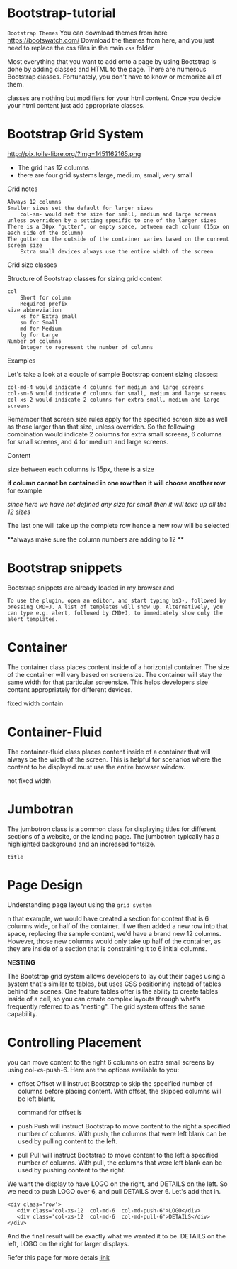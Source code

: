 # Bootstrap-tutorial

`Bootstrap Themes` You can download themes from here <https://bootswatch.com/>
Download the themes from here, and you just need to replace the css files in the main `css` folder

Most everything that you want to add onto a page by using Bootstrap is done by adding classes and HTML to the page. There are numerous Bootstrap classes. Fortunately, you don't have to know or memorize all of them.

classes are nothing but modifiers for your html content. Once you decide your html content just add appropriate classes.

# Bootstrap Grid System

http://pix.toile-libre.org/?img=1451162165.png

* The grid has 12 columns
* there are four grid systems
     large, medium, small, very small

Grid notes

    Always 12 columns
    Smaller sizes set the default for larger sizes
        col-sm- would set the size for small, medium and large screens unless overridden by a setting specific to one of the larger sizes
    There is a 30px "gutter", or empty space, between each column (15px on each side of the column)
    The gutter on the outside of the container varies based on the current screen size
        Extra small devices always use the entire width of the screen


Grid size classes

Structure of Bootstrap classes for sizing grid content

    col
        Short for column
        Required prefix
    size abbreviation
        xs for Extra small
        sm for Small
        md for Medium
        lg for Large
    Number of columns
        Integer to represent the number of columns

Examples

Let's take a look at a couple of sample Bootstrap content sizing classes:

    col-md-4 would indicate 4 columns for medium and large screens
    col-sm-6 would indicate 6 columns for small, medium and large screens
    col-xs-2 would indicate 2 columns for extra small, medium and large screens

Remember that screen size rules apply for the specified screen size as well as those larger than that size, unless overriden. So the following combination would indicate 2 columns for extra small screens, 6 columns for small screens, and 4 for medium and large screens.

<div class='col-xs-2 col-sm-6 col-md-4'>Content</div>

size between each columns is 15px, there is a size

**if column cannot be contained in one row then it will choose another row**
for example 

<div class="col-md-4">
<div class="col-xs-1">
<div class="col-lg-10">

*<div class="col-md-4"> since here we have not defined any size for small then it will take up all the 12 sizes*


The last one will take up the complete row hence a new row will be selected

**always make sure the column numbers are adding to 12 **

# Bootstrap snippets

Bootstrap snippets are already loaded in my browser and 

`To use the plugin, open an editor, and start typing bs3-, followed by pressing CMD+J. A list of templates will show up. Alternatively, you can type e.g. alert, followed by CMD+J, to immediately show only the alert templates.` 


# Container 

The container class places content inside of a horizontal container. The size of the container will vary based on screensize. The container will stay the same width for that particular screensize. This helps developers size content appropriately for different devices.

fixed width contain

# Container-Fluid

The container-fluid class places content inside of a container that will always be the width of the screen. This is helpful for scenarios where the content to be displayed must use the entire browser window.

not fixed width

# Jumbotran

The jumbotron class is a common class for displaying titles for different sections of a website, or the landing page. The jumbotron typically has a highlighted background and an increased fontsize.

`title` 

# Page Design

Understanding page layout using the `grid system`

n that example, we would have created a section for content that is 6 columns wide, or half of the container. If we then added a new row into that space, replacing the sample content, we'd have a brand new 12 columns. However, those new columns would only take up half of the container, as they are inside of a section that is constraining it to 6 initial columns.

<div class='row'>
  <div class='col-md-6'>
    <div class='row'>
      <!-- 12 new columns here -->
      <!-- This will use half of the container -->
    </div>
  </div>
</div>

**NESTING**

The Bootstrap grid system allows developers to lay out their pages using a system that's similar to tables, but uses CSS positioning instead of tables behind the scenes. One feature tables offer is the ability to create tables inside of a cell, so you can create complex layouts through what's frequently referred to as "nesting". The grid system offers the same capability.

# Controlling Placement

 you can move content to the right 6 columns on extra small screens by using col-xs-push-6. Here are the options available to you:

* offset
        Offset will instruct Bootstrap to skip the specified number of columns before placing content. With offset, the skipped columns will be left blank.
        
  command for offset is
      
    <div class="col-md-4 col-md-offset-3">
       
        
* push
        Push will instruct Bootstrap to move content to the right a specified number of columns. With push, the columns that were left blank can be used by pulling content to the left.
        
* pull
        Pull will instruct Bootstrap to move content to the left a specified number of columns. With pull, the columns that were left blank can be used by pushing content to the right.

We want the display to have LOGO on the right, and DETAILS on the left. So we need to push LOGO over 6, and pull DETAILS over 6. Let's add that in.

    <div class='row'>
       <div class='col-xs-12  col-md-6  col-md-push-6'>LOGO</div>
       <div class='col-xs-12  col-md-6  col-md-pull-6'>DETAILS</div>
    </div>

And the final result will be exactly what we wanted it to be. DETAILS on the left, LOGO on the right for larger displays.


Refer this page for more detals [link](https://courses.edx.org/courses/course-v1:Microsoft+DEV203x+2015_T4/courseware/a8a0655c02d343b59c4e2e3b113665bd/7149ccaa3e1741169b9e6a62bf515be4/)

